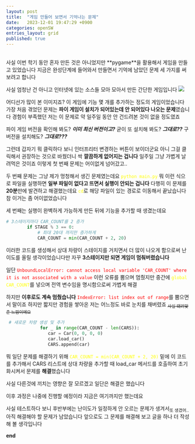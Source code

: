 ```yaml
---
layout: post
title:  "게임 만들어 보면서 기억나는 문제"
date:   2023-12-01 19:47:29 +0900
categories: openSW
entries_layout: grid
published: true
---
```

<br>
사실 이번 학기 동안 혼자 만든 것은 아니었지만 **pygame**을 활용해서 게임을 만들고 있었습니다
지금은 완성단계에 들어와서 만들면서 기억에 남았던 문제 세 가지를 써보려고 합니다

사실 엄청난 건 아니고 인터넷에 있는 소스들 모아 모아서 만든 간단한 게임입니다
<img src = "https://github.com/SKHU-OSS-2023-2/pygame-avoid-car/raw/main/image.png"/>

어디선가 많이 본 이미지죠? 이 게임에 기능 몇 개를 추가하는 정도의 게임이었습니다
가장 처음 겪었던 문제는 **파이 게임이 설치가 되어있는데 안 되어있다 나오는 문제**였습니다
경험이 부족했던 저는 이 문제로 약 일주일 동안 안 건드려본 것이 없을 정도였죠

파이 게임 버전을 확인해 봐도? 
***이미 최신 버전이고?***
굳이 또 설치해 봐도? 
***그대로??***
구 버전을 설치해도? 
***그대로???***

그런데 갑자기 뭐 클릭하다 보니 인터프리터 변경하는 버튼이 보이더군요 아니 그걸 클릭해서 권장하는 것으로 바꿨더니 싹 **깔끔하게 없어지는 겁니다** 일주일 그냥 가볍게 날려먹은 것이죠
이렇게 첫 번째 문제는 어이없게 넘어갔고..

두 번째 문제는 그냥 제가 멍청해서 생긴 문제였는데요
<span style="color:yellow">`python main.py`</span> 뭐 이런 식으로 파일을 실행하면 **일부 파일이 없다고 뜨면서 실행이 안되는 겁니다**
다행히 이 문제를 **20분**만에 발견하고 해결했는데요 <span style="color:yellow">`cd`</span>로 해당 파일이 있는 경로로 이동해서 끝났습니다 참 이거는 좀 어이없었습니다

세 번째는 실행이 완벽하게 가능하게 만든 뒤에 기능을 추가할 때 생겼는데요

``` python
# 3스테이지마다 CAR_COUNT를 2 증가
        if STAGE % 3 == 0:
            # 최대 20대 까지만 증가하게
            CAR_COUNT = min(CAR_COUNT + 2, 20)
```
이러한 코드를 생성해서 상대 차량이 스테이지를 거치면서 더 많이 나오게 함으로써 난이도를 올릴 생각이었습니다만
자꾸 **3스테이지만 되면 게임이 멈춰버렸습니다**

일단 <span style="color:red">`UnboundLocalError: cannot access local variable 'CAR_COUNT' where it is not associated with a value`</span> 이런 오류를 뿜으며 멈췄지만
중간에 <span style="color:yellow">`global CAR_COUNT`</span>를 넣으며 전역 변수임을 명시함으로써 가볍게 해결

하지만 **이후로도 계속 멈췄습니다**
<span style="color:red">`IndexError: list index out of range`</span>를 뿜으면서 말이죠
하지만 짧지만 경험을 쌓아온 저는 어느정도 바로 눈치를 채버렸죠
<sub>~~사실 떄려맞춘 느낌이에요~~</sub>

```python
 # 새로운 차량 생성 및 추가
             for _ in range(CAR_COUNT - len(CARS)):
                car = Car(0, 0, 0, 0)
                car.load_car()
                CARS.append(car)
```
뭐 일단 문제를 해결하기 위해 <span style="color:yellow">`CAR_COUNT = min(CAR_COUNT + 2, 20)`</span> 밑에 이 코드를 추가해서
CARS 리스트에 상대 차량을 추가할 때 load_car 메서드를 호출하여 초기화시켜서 문제를 **해결**했습니다

사실 다른것에 끼치는 영향은 잘 모르겠고 일단은 해결은 했습니다

이후 과정은 나중에 진행할 예정이라 지금은 여기까지만 했는데요 

사실 테스트하다 보니 후반부에는 난이도가 일정하게 안 오르는 문제가 생겨서<sub>또 생겼어..</sub>
아직 해결해야 할 문제가 남았습니다 앞으로도 그 문제를 해결해 보고 글을 하나 더 작성해 볼 생각입니다

**end**